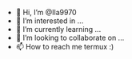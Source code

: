 - 👋 Hi, I’m @Ila9970
- 👀 I’m interested in ...
- 🌱 I’m currently learning ...
- 💞️ I’m looking to collaborate on ...
- 📫 How to reach me termux :)

<!---
Ila9970/Ila9970 is a ✨ special ✨ repository because its `README.md` (this file) appears on your GitHub profile.
You can click the Preview link to take a look at your changes.
--->
